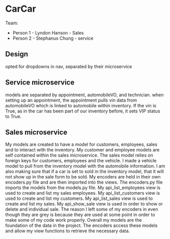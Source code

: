 # CarCar

Team:

* Person 1 - Lyndon Hanson - Sales
* Person 2 - Stephanus Chung - service

## Design
opted for dropdowns in nav, separated by their microservice
## Service microservice

models are separated by appointment, automobileVO, and technician.
when setting up an appointment, the appointment pulls vin data from automobileVO which is linked to automobile within inventory.  If the vin is True, as in the car has been part of our inventory before, it sets VIP status to True.

## Sales microservice

My models are created to have a model for customers, employees, sales and to interact with the inventory.  My customer and employee models are self contained within the sales microservice.  The sales model relies on foreign keys for customers, employees and the vehicle.  I made a vehicle model to pull from the inventory model with the automobile information.  I am also making sure that if a car is set to sold in the inventory model, that it will not show up in the sale form to be sold.  My encoders are held in their own encoders.py file and are then imported into the views.  The encoders.py file imports the models from the models.py file.  My api_list_employees view is used to create and list my sales employees.  My api_list_customers view is used to create and list my customers.  My api_list_sales view is used to create and list my sales.  My api_show_sale view is used in order to show or delete and individual sale.  The reason I left some of my encoders in even though they are grey is because they are used at some point in order to make some of my code work properly. Overall my models are the foundation of the data in the project.  The encoders access these models and allow my view functions to retrieve the necessary data.

